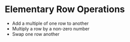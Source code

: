 # Elementary Row Operations
 - Add a multiple of one row to another
 - Multiply a row by a non-zero number
 - Swap one row another